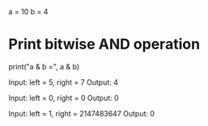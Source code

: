 a = 10
b = 4

# Print bitwise AND operation
print("a & b =", a & b)



Input: left = 5, right = 7
Output: 4

Input: left = 0, right = 0
Output: 0

Input: left = 1, right = 2147483647
Output: 0

